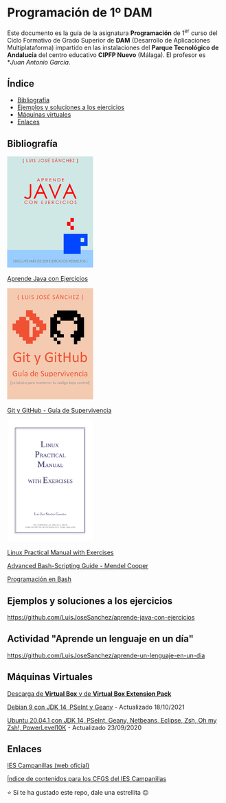 # Programación de 1º DAM

Este documento es la guía de la asignatura **Programación** de 1<sup>er</sup> curso del Ciclo Formativo de Grado Superior de **DAM** (Desarrollo de Aplicaciones Multiplataforma) impartido en las instalaciones del **Parque Tecnológico de Andalucía** del centro educativo **CIPFP Nuevo** (Málaga). El profesor es **Juan Antonio García*.

## Índice

* [Bibliografía](#bibliografía)
* [Ejemplos y soluciones a los ejercicios](#ejemplos-y-soluciones-a-los-ejercicios)
* [Máquinas virtuales](#máquinas-virtuales)
* [Enlaces](#enlaces)

## Bibliografía

<a href="https://leanpub.com/aprendejava">![Aprende Java con Ejercicios](aprendejava200.jpg)</a>

[Aprende Java con Ejercicios](https://leanpub.com/aprendejava/)

<a href="https://leanpub.com/gitygithub/">![Git y GitHub - Guía de Supervivencia](https://github.com/LuisJoseSanchez/dwes/blob/master/gitygithub200.jpg)</a>

[Git y GitHub - Guía de Supervivencia](https://leanpub.com/gitygithub/)


<a href="linux_practical_manual_31_07_2014_en.pdf">![Linux Practical Manual with Exercises](linuxpracticalmanual200.png)</a>

[Linux Practical Manual with Exercises](linux_practical_manual_31_07_2014_en.pdf)

[Advanced Bash-Scripting Guide - Mendel Cooper](abs-guide.pdf)

[Programación en Bash](manualbash.pdf)

## Ejemplos y soluciones a los ejercicios

<https://github.com/LuisJoseSanchez/aprende-java-con-ejercicios>

## Actividad "Aprende un lenguaje en un día"

<https://github.com/LuisJoseSanchez/aprende-un-lenguaje-en-un-dia>

## Máquinas Virtuales

[Descarga de **Virtual Box** y de **Virtual Box Extension Pack**](https://www.virtualbox.org/wiki/Downloads)

[Debian 9 con JDK 14, PSeInt y Geany](https://drive.google.com/file/d/1G-wxOEAei7vV1BnH4ZRx1-_Aw2q62Nb3/view?usp=sharing) - Actualizado 18/10/2021

[Ubuntu 20.04.1 con JDK 14, PSeInt, Geany, Netbeans, Eclipse, Zsh, Oh my Zsh!, PowerLevel10K](https://drive.google.com/file/d/1vludVg0f0UXnL-93n8KqnujCfhcLCXz3/view?usp=sharing) - Actualizado 23/09/2020

<!--

[Descarga de la máquina virtual SliTaz GNU/Linux con JDK y Geany](https://drive.google.com/file/d/121XIj5k1UHqBkSlHsVgp4Tu1gs118W2N/view?usp=sharing) -  Actualizado 27/10/2018

[Descarga de la máquina virtual SliTaz GNU/Linux con JDK y Geany + Firefox](https://drive.google.com/file/d/1WKhEUU_2vZVtaoO6_h5xFGJRg5nEj2Uf/view?usp=sharing) -  Actualizado 22/09/2020

[Descarga de la máquina virtual SliTaz GNU/Linux con JDK y Geany, con soporte para gráficos OpenGL y sonido Intel](https://drive.google.com/file/d/1CuwzHvOz0XFY6N21ydJ9PQjYBnUy0e6t/view?usp=sharing) -  Actualizado 19/12/2019

[Descarga de la máquina virtual SliTaz GNU/Linux con JDK, Geany y NetBeans](https://drive.google.com/file/d/1Hyx2367Ti5x4AhXCuwZtsxJUUEwLLsZd/view?usp=sharing) -  Actualizado 15/11/2018

[Descarga de la máquina virtual SliTaz GNU/Linux con JDK, Geany y NetBeans - Soporte para JSP con MySQL+phpmyadmin](https://drive.google.com/file/d/18Aj4cNe0TqUvK-40BTAiIqh0Ua6_WlEV/view?usp=sharing) -  Actualizado 15/02/2019

[Descarga de la máquina virtual SliTaz GNU/Linux con JDK, Geany y Eclipse](https://drive.google.com/file/d/1HrQ-RDJn75dLwaPIhfKoVs8HoMWK5a14/view?usp=sharing) -  Actualizado 15/11/2018

[Descarga de la máquina virtual SliTaz GNU/Linux con JDK, Geany e IntelliJ](https://drive.google.com/file/d/1gyHm8TNayiO1xWM0fyrx_VH1n4YaVCC_/view?usp=sharing) -  Actualizado 14/11/2019

[Descarga de la máquina virtual SliTaz GNU/Linux con JDK, Geany y NetBeans - Soporte para JSP con MariaDB+phpmyadmin](https://drive.google.com/file/d/1jVuPjAl_JzEy1z2NhQ2cMDuDocbenMco/view?usp=sharing) -  Actualizado 17/05/2020

-->

## Enlaces

[IES Campanillas (web oficial)](http://iescampanillas.com/)

[Índice de contenidos para los CFGS del IES Campanillas](https://github.com/IESCampanillas/indice-dam-y-daw)


:star: Si te ha gustado este repo, dale una estrellita :wink:
